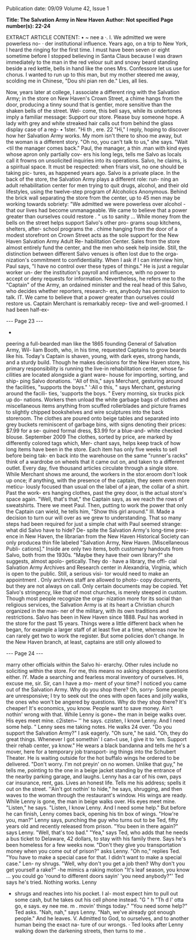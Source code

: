 Publication date: 09/09
Volume 42, Issue 1

**Title: The Salvation Army in New Haven**
**Author: Not specified**
**Page number(s): 22-24**

EXTRACT ARTICLE CONTENT:
• 
~ 
nee a 
·. 
I. We admitted we were powerless no- · 
der institutional influence. 
Years ago, on a trip to New York, I heard 
the ringing for the first time. I must have 
been seven or eight 
sometime before I 
stopped believing in Santa Claus because I 
was drawn immediately to the man in the 
red velour suit and snowy beard standing 
beside a red kettle, bells in hand like the 
ones Mrs. Confessore let us use for chorus. 
I wanted to run up to this man, but my 
mother steered me away, scolding me in 
Chinese, "Dou shi pian ren de." Lies, all 
lies. 


Now, years later at college, I associate a 
different ring with the Salvation Army; in 
the store on New Haven's Crown Street, a 
chime hangs from the door, producing a 
tinny sound that is gentler, more sensitive 
than the shaken bells of the street. Wel-
come, this bell says, while its undertones 
imply a familiar message: Support our 
store. Please buy someone hope. A lady 
with grey and white streaked hair calls out 
from behind the glass display case of a reg-
• 1ster. 
"Hi th 
, 
ere. 
22 
"Hi," I reply, hoping to discover how 
her Salvation Army works. My mom isn't 
there to shoo me away, but the woman is 
a different story. "Oh no, you can't talk to 
us," she says. "Wait <til the manager comes 
back." 
Paul, the manager, a thin .man with 
kind eyes whose apron only partially cov-
ers his long legs, tells me Salvo 
as locals 
call it 
frowns on unsolicited inquiries 
into its operations. Salvo, he claims, is a 
spiritual space. It must be respected: when 
friars visit, no one should be taking pic-
tures, as happened years ago. Salvo is a 
private place. In the back of the store, the 
Salvation Army plays a different role: run-
ning an adult rehabilitation center for men 
trying to quit drugs, alcohol, and their old 
lifestyles, using the twelve-step program of 
Alcoholics Anonymous. Behind the brick 
wall separating the store from the center, 
up to 45 men may be working towards 
sobriety: "We admitted we were powerless 
over alcohol - that our lives had become 
unmanageable. We came to believe that a 
power greater than ourselves could restore 
. 
" 
us to sanity ... 
While money from the bells on the 
street helps support Salvo's other pro-
grams 
soup kitchens, 
shelters, 
after-
school programs 
the . chime hanging 
from the door of a modest storefront on 
Crown Street acts as the sole support for 
the New Haven Salvation Army Adult Re-
habilitation Center. Sales from the store 
almost entirely fund the center, and the 
men who seek help inside. 
Still, the distinction between different 
Salvo venues is often lost due to the orga-
nization's commitment to confidentiality. 
When I ask if I can interview him, Paul 
says, "I have no control over these types 
of things." He is just a regular worker un-
der the institution's payroll and influence, 
with no power to accept or deny requests 
for information. Nevertheless, he refers me 
to the "Captain" of the Army, an ordained 
minister and the real head of this Salvo, 
who decides whether reporters, research-
ers, anybody has permission to talk. 
IT. We came to believe that a power 
greater than ourselves could restore us. 
Captain Merchant is remarkably recep-
tive and well-groomed. I had been half-ex-


--- Page 23 ---

-
peering a full-bearded man like the 1865 
founding General of Salvation Army, Wil-
liam Booth, who, in his time, requested 
Captains to grow beards like his. Today's 
Captain is shaven, young, with dark eyes, 
strong hands, and a sturdy build. Though 
he makes decisions for the New Haven 
store, his primary responsibility is running 
the live-in rehabilitation center, whose fa-
cilities are located alongside a giant ware-
house for importing, sorting, and ship-
ping Salvo donations. ''All of this," says 
Merchant, gesturing around the facilities, 
"supports the boys." 
':All o this, " says Merchant, 
gesturing around the facili-
ties, 'supports the boys. " 
Every morning, six trucks pick up do-
nations. Workers then unload the white 
garbage bags of clothes and miscellaneous 
items 
anything from scuffed rollerblades 
and picture frames to slightly chipped 
bookshelves and wire sculptures 
into the 
back storeroom. The clothes are poured 
onto beige tables and separated into grey 
buckets reminiscent of garbage bins, with 
signs denoting their prices: $7.99 for a se-
quined formal dress, $3.99 for a blue-and-
white checked blouse. 
September 2009 
The clothes, sorted by price, are marked 
by differently colored tags which, Mer-
chant says, helps keep track of how long 
items have been in the store. Each item 
has only five weeks to sell before being tak-
en back into the warehouse on the same 
"runner's racks" 
think of a wardrobe on 
wheels 
that it came out on, and taken to 
a different outlet. Every day, five thousand 
articles circulate through a single store. 
While Merchant shows me around, 
the workers in the stor.eroom don't look 
up once; if anything, with the presence of 
the captain, they seem even more meticu-
lously focused than usual on the label of a 
jean, the collar of a shirt. Past the work-
ers hanging clothes, past the grey door, is 
the actual store's space again. "Well, that's 
that," the Captain says, as we reach the 
rows of sweatshirts. There we meet Paul. 
Then, putting to work the power that only 
the Captain can wield, he tells him, "Show 
this girl around." 
III. Made a decision to turn our will 
over as we grew to understanding. 
That so many steps had been required 
for just a simple chat with Paul seemed 
strange: what did Salvo have to hide? De-
spite the Salvation Army's long-time pres-
ence in New Haven, the librarian from 
the New Haven Historical Society can 
only producea thin file labeled "Salvation 
Army, New Haven. [Miscellaneous Publi-
cations]." Inside are only two items, both 
customary handouts from Salvo, both 
from the 1930s. "Maybe they have their 
own library?" she suggests, almost apolo-
getically. They do · have a library, the offi-
cial Salvation Army Archives and Research 
center in Alexandria, Virginia, which is 
open to the public. Still, a serious visi-
tor would need to make an appointment . 
Only archives staff are allowed to photo-
copy documents, but they are not always 
on call. Only certain documents may be 
copied. 
Yet Salvo's stringency, like that of most 
churches, is merely steeped in custom. 
Though most people recognize the orga-
nization more for its social than religious 
services, the Salvation Army is at its heart 
a Christian church organized in the man-
ner of the military, with its own traditions 
and restrictions. Salvo has been in New 
Haven since 1888. Paul has worked in the 
store for the past 15 years. Things were a 
little different back when he began, for 
example a larger staff of at least five at a 
time, whereas now he can rarely get two 
to work the register. But some policies 
don't change. In the New Haven branch, 
at least, captains are still only allowed to


--- Page 24 ---

marry other officials within the Salvo hi-
erarchy. Other rules include no soliciting 
within the store. For me, this means no 
asking shoppers questions either. 
IY. Made a searching and fearless 
moral inventory of ourselves. 
Hi, excuse me, sir. Sir, can I have a mo-
ment of your time? I noticed you came 
out of the Salvation Army. Why do you 
shop there? Oh, sorry-
Some people are unresponsive; I try to 
seek out the ones with open faces and jolly 
walks, the ones who won't be angered by 
questions. Why do they shop there? It's 
cheaper! It's economics, you know. People 
want to save money. Ain't nothin' wrong 
with that. 
While Lenny is gone~ the man 
in beige walks over. His eyes 
meet mine. 
c2isten~ '' he says. 
czisten, I know Lenny. And I 
need some help. " 
Lenny sees me taking notes. He walks 
24 
over. "Do you support the Salvation 
Army?" I ask eagerly. "Oh sure," he said. 
"Oh, they do great things. Whenever I 
got somethin' I can~t use, I give it to 'em. 
Support their rehab center, ya know." He 
wears a black bandanna and tells me he's a 
mover, here for a temporary job transport-
ing things into the Schubert Theater. He is 
waiting outside for the hot buffalo wings 
he ordered to be delivered. "Don't worry. 
I'm not preyin' on no women. Unlike that 
guy," he tells me, pointing to the one in a 
beige jacket standing by the entrance of the 
nearby parking garage, and laughs. Lenny 
has a car of his own, pays car insurance, 
rent, gas. Lives an honest life. Tells me his 
address; spells it out on the street. ''Ain't 
got nothin' to hide," he says, shrugging, 
and then waves to the woman through the 
restaurant's window. His wings are ready. 
While Lenny is gone, the man in beige 
walks over. His eyes meet mine. "Listen," 
he says. "Listen, I know Lenny. And I 
need some help." But before he can finish, 
Lenny comes back, opening his tin box of 
wings. "How're you, man?" Lenny says, 
punching the guy who turns out to be Ted, 
fifty years old and recently released from 
prison. "You been in there again?" says 
Lenny. "Well, that's too bad." "Yea," says 
Ted, who adds that he needs a bus ticket 
to Delaware, 42 dollars, to stay with his 
family there. Says he's been homeless for a 
few weeks now. 
"Don't they give you transportation 
money when you come out of prison?" 
asks Lenny. "Oh no," replies Ted. "You 
have to make a special case for that. I 
didn't want to make a special case." Len-
ny shrugs. "Well, why don't you get a job 
then? Why don't you get yourself a rake?" 
-he mimics a raking motion 
"It's leaf 
season, you know ... you could go 'round to 
different doors sayin' 'you need anybody?"' 
Ted says he's tried. Nothing works. Lenny 
- shrugs and reaches into his pocket. I al-
most expect him to pull out some cash, 
but he takes out his cell phone instead. 
"G 
" h 
"Th 
d 
I' 
otta go, 
e says. 
ey nee me. 
m 
. movin' things today." 
"You need some help?" Ted asks. "Nah, 
nah," says Lenny. "Nah, we've already got 
enough people." And he leaves. 
V. Admitted to God, to ourselves, and 
to another human being the exact na-
ture of our wrongs. 
· 
Ted looks after Lenny walking down 
the darkening streets, then turns to me .